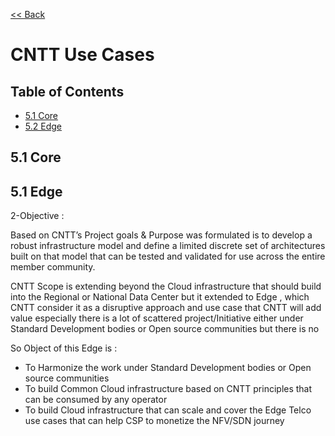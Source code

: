 [<< Back](https://cntt-n.github.io/CNTT/)
# CNTT Use Cases

## Table of Contents
 * [5.1 Core](#5.1)
 * [5.2 Edge](#5.2)
   
<a name="5.1"></a>
## 5.1 Core


<a name="5.1"></a>
## 5.1 Edge


2-Objective :


Based on CNTT’s Project goals & Purpose was formulated is to develop a robust infrastructure model and define a limited discrete set of architectures built on that model that can be tested and validated for use across the entire member community. 

CNTT Scope is extending beyond the Cloud infrastructure that should build into the Regional or National Data Center  but it extended to Edge , which CNTT consider it as a disruptive  approach and use case that CNTT will add value especially there is a lot of scattered project/Initiative either under Standard Development bodies or  Open source communities but there is no 

So Object of this Edge is :
-	To Harmonize the work under Standard Development bodies or  Open source communities 
-	To build Common Cloud infrastructure based on CNTT principles that can be consumed by any operator
-	To build Cloud infrastructure that can scale and cover the Edge Telco use cases that can help CSP to monetize the NFV/SDN journey
